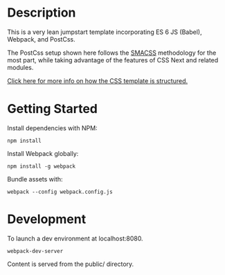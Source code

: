 # Description

This is a very lean jumpstart template incorporating ES 6 JS (Babel), Webpack, and PostCss. 

The PostCss setup shown here follows the [SMACSS](https://smacss.com/book/) methodology for the most part, while taking 
advantage of the features of CSS Next and related modules.

[Click here for more info on how the CSS template is structured.](https://github.com/IsaacBell/Webpack-Postcss-Framework/blob/master/src/styles/app.css) 

# Getting Started

Install dependencies with NPM:

```
npm install 
```  

Install Webpack globally:

```
npm install -g webpack
```

Bundle assets with:

```
webpack --config webpack.config.js
```

# Development
To launch a dev environment at localhost:8080. 

```
webpack-dev-server
```

Content is served from the public/ directory.
